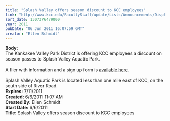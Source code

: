 ```yaml
---
title: "Splash Valley offers season discount to KCC employees"
link: "http://www.kcc.edu/FacultyStaff/update/Lists/Announcements/DispForm.aspx?ID=338"
sort_date: 1307376479000
year: 2011
pubDate: "06 Jun 2011 16:07:59 GMT"
creator: "Ellen Schmidt"
---
```


<div><b>Body:</b> <div class=ExternalClass0E9A62346AA5443AB0BC5A7198AC5F9D>
<div>The Kankakee Valley Park District is offering KCC employees a discount on season passes to Splash Valley Aquatic Park.</div>
<div><br>A flier with information and a sign up form is <a href="/FacultyStaff/update/Documents/SplashValleyOffer2011.pdf">available here</a>. <br></div>
<div> </div>
<div>Splash Valley Aquatic Park is located less than one mile east of KCC, on the south side of River Road.<br></div></div></div>
<div><b>Expires:</b> 7/11/2011</div>
<div><b>Created:</b> 6/6/2011 11:07 AM</div>
<div><b>Created By:</b> Ellen Schmidt</div>
<div><b>Start Date:</b> 6/6/2011</div>
<div><b>Title:</b> Splash Valley offers season discount to KCC employees</div>
